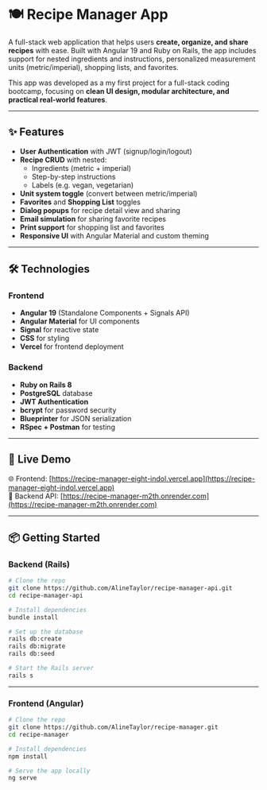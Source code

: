 # 🍽️ Recipe Manager App

A full-stack web application that helps users **create, organize, and share recipes** with ease. Built with Angular 19 and Ruby on Rails, the app includes support for nested ingredients and instructions, personalized measurement units (metric/imperial), shopping lists, and favorites.

This app was developed as a my first project for a full-stack coding bootcamp, focusing on **clean UI design, modular architecture, and practical real-world features**.

---

## ✨ Features

- **User Authentication** with JWT (signup/login/logout)
- **Recipe CRUD** with nested:
  - Ingredients (metric + imperial)
  - Step-by-step instructions
  - Labels (e.g. vegan, vegetarian)
- **Unit system toggle** (convert between metric/imperial)
- **Favorites** and **Shopping List** toggles
- **Dialog popups** for recipe detail view and sharing
- **Email simulation** for sharing favorite recipes
- **Print support** for shopping list and favorites
- **Responsive UI** with Angular Material and custom theming

---

## 🛠️ Technologies

### Frontend

- **Angular 19** (Standalone Components + Signals API)
- **Angular Material** for UI components
- **Signal** for reactive state
- **CSS** for styling
- **Vercel** for frontend deployment

### Backend

- **Ruby on Rails 8**
- **PostgreSQL** database
- **JWT Authentication**
- **bcrypt** for password security
- **Blueprinter** for JSON serialization
- **RSpec + Postman** for testing

---

## 🚀 Live Demo

🌐 Frontend: [https://recipe-manager-eight-indol.vercel.app](https://recipe-manager-eight-indol.vercel.app)  
🔗 Backend API: [https://recipe-manager-m2th.onrender.com](https://recipe-manager-m2th.onrender.com)

---

## 📦 Getting Started

### Backend (Rails)

```bash
# Clone the repo
git clone https://github.com/AlineTaylor/recipe-manager-api.git
cd recipe-manager-api

# Install dependencies
bundle install

# Set up the database
rails db:create
rails db:migrate
rails db:seed

# Start the Rails server
rails s
```

---

### Frontend (Angular)

```bash
# Clone the repo
git clone https://github.com/AlineTaylor/recipe-manager.git
cd recipe-manager

# Install dependencies
npm install

# Serve the app locally
ng serve

```
